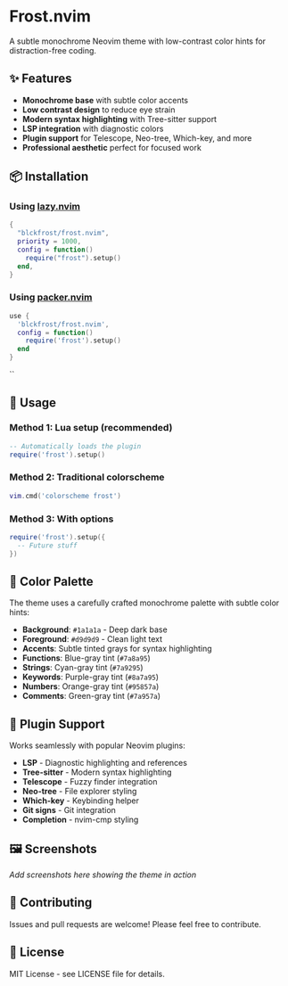 # Frost.nvim

A subtle monochrome Neovim theme with low-contrast color hints for distraction-free coding.

## ✨ Features

- **Monochrome base** with subtle color accents
- **Low contrast design** to reduce eye strain
- **Modern syntax highlighting** with Tree-sitter support
- **LSP integration** with diagnostic colors
- **Plugin support** for Telescope, Neo-tree, Which-key, and more
- **Professional aesthetic** perfect for focused work

## 📦 Installation

### Using [lazy.nvim](https://github.com/folke/lazy.nvim)

```lua
{
  "blckfrost/frost.nvim",
  priority = 1000,
  config = function()
    require("frost").setup()
  end,
}
```

### Using [packer.nvim](https://github.com/wbthomason/packer.nvim)

```lua
use {
  'blckfrost/frost.nvim',
  config = function()
    require('frost').setup()
  end
}
```

``

## 🚀 Usage

### Method 1: Lua setup (recommended)

```lua
-- Automatically loads the plugin
require('frost').setup()
```

### Method 2: Traditional colorscheme

```lua
vim.cmd('colorscheme frost')
```

### Method 3: With options

```lua
require('frost').setup({
  -- Future stuff
})
```

## 🎨 Color Palette

The theme uses a carefully crafted monochrome palette with subtle color hints:

- **Background**: `#1a1a1a` - Deep dark base
- **Foreground**: `#d9d9d9` - Clean light text
- **Accents**: Subtle tinted grays for syntax highlighting
- **Functions**: Blue-gray tint (`#7a8a95`)
- **Strings**: Cyan-gray tint (`#7a9295`)
- **Keywords**: Purple-gray tint (`#8a7a95`)
- **Numbers**: Orange-gray tint (`#95857a`)
- **Comments**: Green-gray tint (`#7a957a`)

## 🔌 Plugin Support

Works seamlessly with popular Neovim plugins:

- **LSP** - Diagnostic highlighting and references
- **Tree-sitter** - Modern syntax highlighting
- **Telescope** - Fuzzy finder integration
- **Neo-tree** - File explorer styling
- **Which-key** - Keybinding helper
- **Git signs** - Git integration
- **Completion** - nvim-cmp styling

## 🖼️ Screenshots

_Add screenshots here showing the theme in action_

## 🤝 Contributing

Issues and pull requests are welcome! Please feel free to contribute.

## 📄 License

MIT License - see LICENSE file for details.
